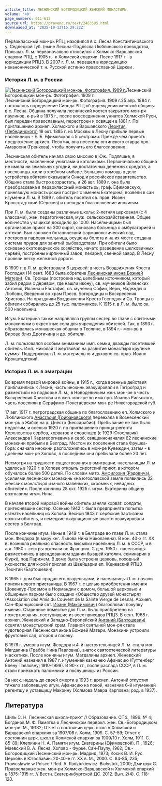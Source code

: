 ```yaml
---
article_title: ЛЕСНИНСКИЙ БОГОРОДИЦКИЙ ЖЕНСКИЙ МОНАСТЫРЬ
volume: '40'
page_numbers: 611-613
source_url: https://pravenc.ru/text/2463595.html
downloaded_at: '2025-10-13T15:29:22Z'
---
```


Первоклассный мон-рь РПЦ, находился в c. Лесна Константиновского у. Седлецкой губ. (ныне Лесьна-Подляска Люблинского воеводства, Польша). Л. м. первоначально относился к Холмско-Варшавской епархии РПЦ, с 1905 г.- к Холмской епархии. После 1917 г.- в юрисдикции РПЦЗ.
В 2007 г. Л. м. перешел в юрисдикцию неканонической т. н. Русской истинно православной Церкви
.

### История Л. м. в России

[![Леснинский Богородицкий мон-рь. Фотография. 1909 г.](https://pravenc.ru/data/2019/08/18/1236506153/i200.jpg "Кликните для увеличения картинки")](https://pravenc.ru/data/2019/08/18/1236506153/i400.jpg)Леснинский Богородицкий мон-рь. Фотография. 1909 г.  
Леснинский Богородицкий мон-рь. Фотография. 1909 г.25 апр. 1884 г. состоялось определение Синода РПЦ об учреждении женской общины в с. Лесна. Община получила леснинский костел закрытого мон-ря паулинов, к-рый в 1875 г., после воссоединения униатов Холмской Руси, был передан православным, перестроен и освящен в 1881 г. По приглашению архиеп. Холмского и Варшавского [Леонтия (Лебединского)](<https://pravenc.ru/text/Леонтия (Лебединского).html>) 19 окт. 1885 г. из Москвы в Лесну прибыли первые насельницы - Е. Б. Ефимовская с 5 сестрами. Прежде чем принять предложение архиеп. Леонтия, она посетила оптинского старца прп. Амвросия (Гренкова), чтобы получить его благословение.

Леснинская обитель начала свою миссию в Юж. Подляшье, в местности, населенной униатами и католиками. Первоначально община не имела ни земельных угодий, ни достаточных денежных средств, а насельницы жили в хлебном амбаре. Большую помощь в деле устройства обители оказывали Синод и российское правительство. Община стала быстро возрастать, и 26 авг. 1889 г. она была преобразована в первоклассный монастырь; граф. Ефимовскую, принявшую монастырский постриг с именем Екатерина, возвели в сан игумении Л. м. В 1899 г. обитель посетил св. прав. Иоанн Кронштадтский (Сергиев) и преподал благословение инокиням.

При Л. м. были созданы различные школы: 2-летняя церковная (с 4 классами), жен. педагогическая, муж. сельскохозяйственная. Общее количество учащихся доходило до 1000. Насельницами был организован приют на 300 сирот, основана больница с амбулаторией и аптекой. Был заложен ботанический фармакологический сад, построена паровая мельница, осушены болота и на их месте создана система прудов для занятий рыбоводством. При обители было основано скотоводческое хозяйство, начато разведение шелковичных червей, построены кирпичный завод, пекарня, свечной завод. В Лесну провели ветку железной дороги.

В 1909 г. в Л. м. действовали 6 церквей: в честь Воздвижения Креста Господня (14 сент. 1683 была обретена [Леснинская икона Божией Матери](<https://pravenc.ru/text/Леснинская икона Божией Матери.html>)), Св. Троицы (построена над целебным источником, который забил рядом с деревом, где нашли икону), св. мучеников Виленских Антония, Иоанна и Евстафия, св. мучениц Софии, Веры, Надежды и Любови, Введения во храм Пресв. Богородицы и Воскресения Христова. На праздники Воздвижения Креста Господня и Св. Троицы в обители собирались до 25 тыс. паломников. К 1915 г. в Л. м. было ок. 500 насельниц.

Игум. Екатерина также направляла группы сестер во главе с опытными монахинями в окрестные села для учреждения обителей. Так, в 1893 г. образовалась монашеская община в Теолине, в 1894 г.- мон-рь в Вирове близ Дрогичина и др. обители.

Л. м. пользовался особым вниманием имп. семьи, дважды посетившей обитель. Имп. Николай II жертвовал на развитие монастыря крупные суммы. Поддерживал Л. м. материально и духовно св. прав. Иоанн Кронштадтский.

### История Л. м. в эмиграции

Во время первой мировой войны, в 1915 г., когда военные действия приблизились к Лесне, часть инокинь эвакуировали в Петроград и разместили на подворье Л. м., в Новодевичьем жен. мон-ре в честь Воскресения Христова и в жен. мон-ре во имя прп. Иоанна Рильского, часть поселили в Серафимо-Понетаевском мон-ре Нижегородской губ.

17 авг. 1917 г. петроградская община по благословению еп. Холмского и Люблинского [Анастасия (Грибановского)](https://pravenc.ru/text/Анастасй.html) переехала в Вознесенский мон-рь в Жабке на р. Днестр (Бессарабия). Пребывание ее там было недолгим, и осенью 1920 г. по приглашению принца-регента Королевства сербов, хорватов и словенцев (с 1929 Югославия) Александра I Карагеоргиевича и серб. священноначалия 62 леснинские монахини прибыли в Белград. Местом их поселения стала Фрушка-Гора: сначала инокини расположились в мон-ре Кувеждин, затем - в древнем мон-ре Хопово, в последнем они пребывали более 20 лет.

Несмотря на трудности существования в эмиграции, насельницам Л. м. удалось в 1920 г. в Хопове открыть сиротский приют, в котором обучалось более 500 детей. По словам митр. [Амфилохия (Радовича)](<https://pravenc.ru/text/Амфилохия (Радовича).html>), усилиями леснинских монахинь «на югославской земле появились 32 женских монастыря и много маленьких, скромных, невидных обителей». После кончины 28 окт. 1925 г. игум. Екатерины общину возглавила игум. Нина.

В начале второй мировой войны обитель заняли хорват. солдаты, притеснявшие сестер. Осенью 1942 г. была предпринята попытка изгнать насельниц из Хопова. Весной 1943 г. сербские партизаны сожгли обитель, и немецкие оккупационные власти эвакуировали сестер в Белград.

После кончины игум. Нины в 1949 г. в Белграде во главе Л. м. стала мон. Феодора (в миру кнг. Львова Нина Николаевна). В кон. 40-х гг. XX в. возникла реальная опасность высылки насельниц Л. м. в СССР, и в авг. 1950 г. сестры выехали во Францию. С дек. 1950 г. насельницы разместились в арендованном здании бывшей католич. семинарии в Фуркё, под Парижем. В доме была устроена церковь, походный иконостас для к-рой прислал из Швейцарии еп. Женевский РПЦЗ Леонтий (Бартошевич).

В 1965 г. дом был продан его владельцами, и насельницы Л. м. начали поиски нового пристанища. В 1967 г. с целью приобретения имения Шовенкур-Провмон в Нормандии с домом, большой церковью и обширным парком было создано «Общество друзей монастыря» (Association des Amis du Couvent de la Sainte Vierge de Lesna). Архиеп. Сан-Францисский свт. [Иоанн (Максимович)](<https://pravenc.ru/text/Иоанн (Максимович).html>) благословил покупку имения. Старинное поместье для Л. м. было приобретено на пожертвования, поступившие из всех приходов РПЦЗ. В сент. 1968 г. архиеп. Женевский и Западно-Европейский [Антоний (Бартошевич)](<https://pravenc.ru/text/Антоний (Бартошевич).html>) освятил монастырский храм. Главной святыней мон-ря стала чудотворная Леснинская икона Божией Матери. Монахини устроили фруктовый сад, огород и пасеку.

В 1976 г. умерла игум. Феодора и 4-й настоятельницей Л. м. стала мон. Магдалина (Граббе Нина Павловна), знаток святоотеческой литературы и аскетики. После кончины игум. Магдалины архиеп. Женевский Антоний назначил в 1987 г. игуменией казначею Афанасию (Гуттенберг Елену Павловну; 1910-1999). В 90-х гг., после распада СССР, в Л. м. стали приезжать паломники и послушницы из России.

За неск. недель до своей смерти в 1993 г. архиеп. Антоний отпустил тяжело заболевшую игум. Афанасию на покой, назначив 6-й игуменией регентшу и уставщицу Макрину (Холмова Мавра Карповна; род. в 1937).

## Литература

Шиль С. Н. Леснинская школа-приют // Образование. СПб., 1896. № 4; Богданов М. Ф. Памятка о Леснинском первокл. жен. Св.-Богородицком мон-ре. М., 19132; Отчет о состоянии церк. школ в Холмской и Варшавской епархиях за 1907/08 г. Холм, 1909. С. 57-59; Отчет о состоянии церк. школ в Холмской епархии за 1909/10 г. Холм, 1911. С. 85-89; Клепинин Н. А. Памяти игум. Екатерины (Ефимовской). П., 1926; Маевский В. А. Лесна, Хопово - Фуркё. Сан-Паулу, 1962; Св.-Богородицкий Леснинский мон-рь. Мадрид, 1973; Косик В. И. Рус. Церковь в Югославии: 20-40-е гг. XX в. М., 2000. С. 84-85, 235; Prawosławie w Polsce / Red. A. Radziukiewicz. Białystok, 2000; Дмитрук С. Православные жен. мон-ри Холмско-Варшавской и Холмской епархий в 1875-1915 гг. // Вестн. Екатеринбургской ДС. 2012. Вып. 2(4). С. 118-120.
